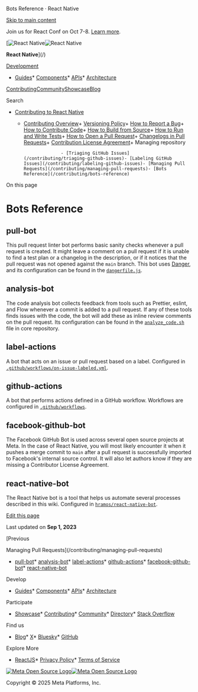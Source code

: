 Bots Reference · React Native

[Skip to main content](#__docusaurus_skipToContent_fallback)

Join us for React Conf on Oct 7-8. [Learn more](https://conf.react.dev).

[![React Native](/img/header_logo.svg)![React Native](/img/header_logo.svg)

**React Native**](/)

[Development](#)

* [Guides](/docs/getting-started)* [Components](/docs/components-and-apis)* [APIs](/docs/accessibilityinfo)* [Architecture](/architecture/overview)

[Contributing](/contributing/overview)[Community](/community/overview)[Showcase](/showcase)[Blog](/blog)

Search

* [Contributing to React Native](/contributing/overview)

  + [Contributing Overview](/contributing/overview)+ [Versioning Policy](/contributing/versioning-policy)+ [How to Report a Bug](/contributing/how-to-report-a-bug)+ [How to Contribute Code](/contributing/how-to-contribute-code)+ [How to Build from Source](/contributing/how-to-build-from-source)+ [How to Run and Write Tests](/contributing/how-to-run-and-write-tests)+ [How to Open a Pull Request](/contributing/how-to-open-a-pull-request)+ [Changelogs in Pull Requests](/contributing/changelogs-in-pull-requests)+ [Contribution License Agreement](/contributing/contribution-license-agreement)+ Managing repository

                      - [Triaging GitHub Issues](/contributing/triaging-github-issues)- [Labeling GitHub Issues](/contributing/labeling-github-issues)- [Managing Pull Requests](/contributing/managing-pull-requests)- [Bots Reference](/contributing/bots-reference)

On this page

Bots Reference
==============

pull-bot[​](#pull-bot "Direct link to pull-bot")
------------------------------------------------

This pull request linter bot performs basic sanity checks whenever a pull request is created. It might leave a comment on a pull request if it is unable to find a test plan or a changelog in the description, or if it notices that the pull request was not opened against the `main` branch. This bot uses [Danger](https://danger.systems), and its configuration can be found in the [`dangerfile.js`](https://github.com/facebook/react-native/blob/main/packages/react-native-bots/dangerfile.js).

analysis-bot[​](#analysis-bot "Direct link to analysis-bot")
------------------------------------------------------------

The code analysis bot collects feedback from tools such as Prettier, eslint, and Flow whenever a commit is added to a pull request. If any of these tools finds issues with the code, the bot will add these as inline review comments on the pull request. Its configuration can be found in the [`analyze_code.sh`](https://github.com/facebook/react-native/blob/main/scripts/circleci/analyze_code.sh) file in core repository.

label-actions[​](#label-actions "Direct link to label-actions")
---------------------------------------------------------------

A bot that acts on an issue or pull request based on a label. Configured in [`.github/workflows/on-issue-labeled.yml`](https://github.com/facebook/react-native/blob/main/.github/workflows/on-issue-labeled.yml).

github-actions[​](#github-actions "Direct link to github-actions")
------------------------------------------------------------------

A bot that performs actions defined in a GitHub workflow. Workflows are configured in [`.github/workflows`](https://github.com/facebook/react-native/tree/main/.github/workflows).

facebook-github-bot[​](#facebook-github-bot "Direct link to facebook-github-bot")
---------------------------------------------------------------------------------

The Facebook GitHub Bot is used across several open source projects at Meta. In the case of React Native, you will most likely encounter it when it pushes a merge commit to `main` after a pull request is successfully imported to Facebook's internal source control. It will also let authors know if they are missing a Contributor License Agreement.

react-native-bot[​](#react-native-bot "Direct link to react-native-bot")
------------------------------------------------------------------------

The React Native bot is a tool that helps us automate several processes described in this wiki. Configured in [`hramos/react-native-bot`](https://github.com/hramos/react-native-bot).

[Edit this page](https://github.com/facebook/react-native-website/edit/main/docs/bots-reference.md)

Last updated on **Sep 1, 2023**

[Previous

Managing Pull Requests](/contributing/managing-pull-requests)

* [pull-bot](#pull-bot)* [analysis-bot](#analysis-bot)* [label-actions](#label-actions)* [github-actions](#github-actions)* [facebook-github-bot](#facebook-github-bot)* [react-native-bot](#react-native-bot)

Develop

* [Guides](/docs/getting-started)* [Components](/docs/components-and-apis)* [APIs](/docs/accessibilityinfo)* [Architecture](/architecture/overview)

Participate

* [Showcase](/showcase)* [Contributing](/contributing/overview)* [Community](/community/overview)* [Directory](https://reactnative.directory/)* [Stack Overflow](https://stackoverflow.com/questions/tagged/react-native)

Find us

* [Blog](/blog)* [X](https://x.com/reactnative)* [Bluesky](https://bsky.app/profile/reactnative.dev)* [GitHub](https://github.com/facebook/react-native)

Explore More

* [ReactJS](https://react.dev/)* [Privacy Policy](https://opensource.fb.com/legal/privacy/)* [Terms of Service](https://opensource.fb.com/legal/terms/)

[![Meta Open Source Logo](/img/oss_logo.svg)![Meta Open Source Logo](/img/oss_logo.svg)](https://opensource.fb.com/)

Copyright © 2025 Meta Platforms, Inc.
